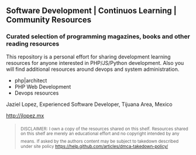 ## Software Development | Continuos Learning | Community Resources

### Curated selection of programming magazines, books and other reading resources

This repository is a personal effort for sharing development learning resources for anyone interested in PHP/JS/Python development. Also you will find additional resources around devops and system administration.

- php|architect
- PHP Web Development
- Devops resources
 

Jaziel Lopez, Experienced Software Developer, Tijuana Area, Mexico

http://jlopez.mx 

> <sub>DISCLAIMER:</sub> 
> <sub>I own a copy of the resources shared on this shelf.</sub>
> <sub>Resources shared on this shelf are merely an educational effort and no copyright intended by any means.</sub>
> <sub>If asked by the authors content may be subject to takedown described under site policy https://help.github.com/articles/dmca-takedown-policy/</sub>

